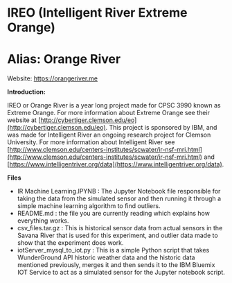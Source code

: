 IREO (Intelligent River Extreme Orange)
=======================================

Alias: Orange River
===================

Website: https://orangeriver.me

**Introduction:**

IREO or Orange River is a year long project made for CPSC 3990 known as Extreme
Orange. For more information about Extreme Orange see their website at
[http://cybertiger.clemson.edu/eo](http://cybertiger.clemson.edu/eo). This
project is sponsored by IBM, and was made for Intelligent River an ongoing
research project for Clemson University. For more information about Intelligent
River see
[http://www.clemson.edu/centers-institutes/scwater/ir-nsf-mri.html](http://www.clemson.edu/centers-institutes/scwater/ir-nsf-mri.html)
and
[https://www.intelligentriver.org/data](https://www.intelligentriver.org/data).

**Files**

- IR Machine Learning.IPYNB : The Jupyter Notebook file responsible for taking the data from the simulated sensor and then running it       through a simple machine learning algorithm to find outliers.
- README.md : the file you are currently reading which explains how everything works.
- csv_files.tar.gz : This is historical sensor data from actual sensors in the Savana River that is used for this experiment, and outlier   data made to show that the experiment does work.
- iotServer_mysql_to_iot.py : This is a simple Python script that takes WunderGround API historic weather data and the historic data         mentioned previously, merges it and then sends it to the IBM Bluemix IOT Service to act as a simulated sensor for the Jupyter notebook     script.
